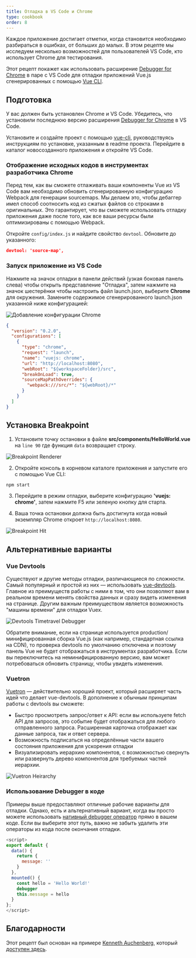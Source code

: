 ```yaml
---
title: Отладка в VS Code и Chrome
type: cookbook
order: 8
---
```


Каждое приложение достигает отметки, когда становится необходимо разбираться в ошибках, от больших до малых. В этом рецепте мы исследуем несколько возможностей для пользователей VS Code, кто использует Chrome для тестирования.

Этот рецепт покажет как использовать расширение [Debugger for Chrome](https://github.com/Microsoft/VSCode-chrome-debug) в паре с VS Code для отладки приложений Vue.js сгенерированных с помощью [Vue CLI](https://github.com/vuejs/vue-cli).

## Подготовка

У вас должен быть установлен Chrome и VS Code. Убедитесь, что установили последнюю версию расширения [Debugger for Chrome](https://marketplace.visualstudio.com/items?itemName=msjsdiag.debugger-for-chrome) в VS Code.

Установите и создайте проект с помощью [vue-cli](https://github.com/vuejs/vue-cli), руководствуясь инструкциям по установке, указанным в readme проекта. Перейдите в каталог новосозданного приложения и откройте VS Code.

### Отображение исходных кодов в инструментах разработчика Chrome

Перед тем, как вы сможете отлаживать ваши компоненты Vue из VS Code вам необходимо обновить сгенерированную конфигурацию Webpack для генерации sourcemaps. Мы делаем это, чтобы дебаггер имел способ соотносить код из сжатых файлов со строками в оригинальных. Это гарантирует, что вы сможете использовать отладку приложения даже после того, как все ваши ресурсы были оптимизированы с помощью Webpack.

Откройте `config/index.js` и найдите свойство `devtool`. Обновите до указанного:

```json
devtool: 'source-map',
```

### Запуск приложение из VS Code

Нажмите на значок отладки в панели действий (узкая боковая панель слева) чтобы открыть представление "Отладка", затем нажмите на значок шестерёнки чтобы настроить файл launch.json, выберите **Chrome** для окружения. Замените содержимое сгенерированного launch.json указанной ниже конфигурацией:

![Добавление конфигурации Chrome](/images/config_add.png)

```json
{
  "version": "0.2.0",
  "configurations": [
    {
      "type": "chrome",
      "request": "launch",
      "name": "vuejs: chrome",
      "url": "http://localhost:8080",
      "webRoot": "${workspaceFolder}/src",
      "breakOnLoad": true,
      "sourceMapPathOverrides": {
        "webpack:///src/*": "${webRoot}/*"
      }
    }
  ]
}
```

## Установка Breakpoint

1.  Установите точку остановки в файле **src/components/HelloWorld.vue** на `line 90` где функция `data` возвращает строку.

  ![Breakpoint Renderer](/images/breakpoint_set.png)

2.  Откройте консоль в корневом каталоге приложения и запустите его с помощью Vue CLI:

  ```
  npm start
  ```

3.  Перейдите в режим отладки, выберите конфигурацию **'vuejs: chrome'**, затем нажмите F5 или зеленую кнопку для старта.

4.  Ваша точка остановки должна быть достигнута когда новый экземпляр Chrome откроет `http://localhost:8080`.

![Breakpoint Hit](/images/breakpoint_hit.png)

## Альтернативные варианты

### Vue Devtools

Существуют и другие методы отладки, различающиеся по сложности. Самый популярный и простой из них — использовать  [vue-devtools](https://chrome.google.com/webstore/detail/vuejs-devtools/nhdogjmejiglipccpnnnanhbledajbpd). Главное из преимуществ работы с ними в том, что они позволяют вам в реальном времени менять свойства данных и сразу видеть изменения на странице. Другим важным преимуществом является возможность "машины времени" для отладки Vuex.

![Devtools Timetravel Debugger](/images/devtools-timetravel.gif)

<p class="tip">Обратите внимание, если на странице используется production/минифицированная сборка Vue.js (как например, стандартная ссылка на CDN), то проверка devtools по умолчанию отключена и поэтому панель Vue не будет отображаться в инструментах разработчика. Если вы переключитесь на неминифицированную версию, вам может потребоваться обновить страницу, чтобы увидеть изменения.</p>

### Vuetron

[Vuetron](http://vuetron.io/) — действительно хороший проект, который расширяет часть идей что делает vue-devtools. В дополнение к обычным принципам работы с devtools вы сможете:

* Быстро просмотреть запрос/ответ к API: если вы используете fetch API для запросов, это событие будет отображаться для любого отправленного запроса. Расширенная карточка отображает как данные запроса, так и ответ сервера.
* Возможность подписаться на определённые части вашего состояния приложения для ускорения отладки
* Визуализировать иерархию компонентов, с возможностью свернуть или развернуть дерево компонентов для требуемых частей иерархии.

![Vuetron Heirarchy](/images/vuetron-heirarchy.gif)

### Использование Debugger в коде

Примеры выше предоставляют отличные рабочие варианты для отладки. Однако, есть и альтернативный вариант, когда вы просто можете использовать [нативный debugger оператор](https://developer.mozilla.org/ru/docs/Web/JavaScript/Reference/Statements/debugger) прямо в вашем коде. Если вы выберите этот путь, важно не забыть удалить эти операторы из кода после окончания отладки.

```js
<script>
export default {
  data() {
    return {
      message: ''
    }
  },
  mounted() {
    const hello = 'Hello World!'
    debugger
    this.message = hello
  }
};
</script>
```

## Благодарности

Этот рецепт был основан на примере [Kenneth Auchenberg](https://twitter.com/auchenberg), который [доступен здесь](https://github.com/Microsoft/VSCode-recipes/tree/master/vuejs-cli).
